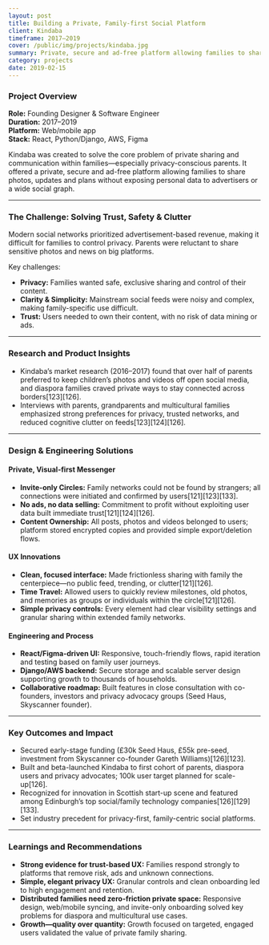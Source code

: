 ```yaml
---
layout: post
title: Building a Private, Family-first Social Platform
client: Kindaba
timeframe: 2017–2019
cover: /public/img/projects/kindaba.jpg
summary: Private, secure and ad-free platform allowing families to share photos, updates and plans without exposing personal data to advertisers or a wide social graph.
category: projects
date: 2019-02-15
---
```


### Project Overview

**Role:** Founding Designer & Software Engineer  
**Duration:** 2017–2019  
**Platform:** Web/mobile app  
**Stack:** React, Python/Django, AWS, Figma

Kindaba was created to solve the core problem of private sharing and communication within families—especially privacy-conscious parents. It offered a private, secure and ad-free platform allowing families to share photos, updates and plans without exposing personal data to advertisers or a wide social graph.

---

### The Challenge: Solving Trust, Safety & Clutter

Modern social networks prioritized advertisement-based revenue, making it difficult for families to control privacy. Parents were reluctant to share sensitive photos and news on big platforms.

Key challenges:
- **Privacy:** Families wanted safe, exclusive sharing and control of their content.
- **Clarity & Simplicity:** Mainstream social feeds were noisy and complex, making family-specific use difficult.
- **Trust:** Users needed to own their content, with no risk of data mining or ads.

---

### Research and Product Insights

- Kindaba’s market research (2016–2017) found that over half of parents preferred to keep children’s photos and videos off open social media, and diaspora families craved private ways to stay connected across borders[123][126].
- Interviews with parents, grandparents and multicultural families emphasized strong preferences for privacy, trusted networks, and reduced cognitive clutter on feeds[123][124][126].

---

### Design & Engineering Solutions

#### Private, Visual-first Messenger
- **Invite-only Circles:** Family networks could not be found by strangers; all connections were initiated and confirmed by users[121][123][133].
- **No ads, no data selling:** Commitment to profit without exploiting user data built immediate trust[121][124][126].
- **Content Ownership:** All posts, photos and videos belonged to users; platform stored encrypted copies and provided simple export/deletion flows.

#### UX Innovations
- **Clean, focused interface:** Made frictionless sharing with family the centerpiece—no public feed, trending, or clutter[121][126].
- **Time Travel:** Allowed users to quickly review milestones, old photos, and memories as groups or individuals within the circle[121][126].
- **Simple privacy controls:** Every element had clear visibility settings and granular sharing within extended family networks.

#### Engineering and Process
- **React/Figma-driven UI:** Responsive, touch-friendly flows, rapid iteration and testing based on family user journeys.
- **Django/AWS backend:** Secure storage and scalable server design supporting growth to thousands of households.
- **Collaborative roadmap:** Built features in close consultation with co-founders, investors and privacy advocacy groups (Seed Haus, Skyscanner founder).

---

### Key Outcomes and Impact

- Secured early-stage funding (£30k Seed Haus, £55k pre-seed, investment from Skyscanner co-founder Gareth Williams)[126][123].
- Built and beta-launched Kindaba to first cohort of parents, diaspora users and privacy advocates; 100k user target planned for scale-up[126].
- Recognized for innovation in Scottish start-up scene and featured among Edinburgh’s top social/family technology companies[126][129][133].
- Set industry precedent for privacy-first, family-centric social platforms.

---

### Learnings and Recommendations

- **Strong evidence for trust-based UX:** Families respond strongly to platforms that remove risk, ads and unknown connections.
- **Simple, elegant privacy UX:** Granular controls and clean onboarding led to high engagement and retention.
- **Distributed families need zero-friction private space:** Responsive design, web/mobile syncing, and invite-only onboarding solved key problems for diaspora and multicultural use cases.
- **Growth—quality over quantity:** Growth focused on targeted, engaged users validated the value of private family sharing.